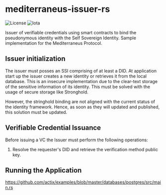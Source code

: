 # mediterraneus-issuer-rs

![License](https://img.shields.io/badge/License-Apache_2.0-blue.svg)
![Iota](https://img.shields.io/badge/iota-29334C?style=for-the-badge&logo=iota&logoColor=white)

Issuer of verifiable credentials using smart contracts to bind the pseudonymous identity with the Self Sovereign Identity. Sample implementation for the Mediterraneus Protocol.

## Issuer initialization
The issuer must posses an SSI comprising of at least a DID. At application start up the issuer creates a new identity or retrieves it from the local database. 
This is an insecure implementation due to the clear-text storage of the sensitive information of its identity. This must be solved with the usage of 
secure storage like Stronghold.

However, the stringhold binding are not aligned with the current status of the identity framework. Hence, as soon as they will updated and published, this solution must
be updated.

## Verifiable Credential Issuance
Before issuing a VC the Issuer must perform the following operations:

1. Resolve the requester's DID and retrieve the verification method public key.

## Running the Application

https://github.com/actix/examples/blob/master/databases/postgres/src/main.rs